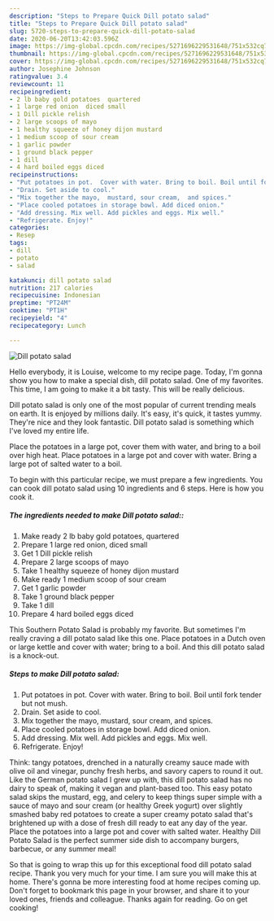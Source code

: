 ```yaml
---
description: "Steps to Prepare Quick Dill potato salad"
title: "Steps to Prepare Quick Dill potato salad"
slug: 5720-steps-to-prepare-quick-dill-potato-salad
date: 2020-06-20T13:42:03.596Z
image: https://img-global.cpcdn.com/recipes/5271696229531648/751x532cq70/dill-potato-salad-recipe-main-photo.jpg
thumbnail: https://img-global.cpcdn.com/recipes/5271696229531648/751x532cq70/dill-potato-salad-recipe-main-photo.jpg
cover: https://img-global.cpcdn.com/recipes/5271696229531648/751x532cq70/dill-potato-salad-recipe-main-photo.jpg
author: Josephine Johnson
ratingvalue: 3.4
reviewcount: 11
recipeingredient:
- 2 lb baby gold potatoes  quartered
- 1 large red onion  diced small
- 1 Dill pickle relish
- 2 large scoops of mayo
- 1 healthy squeeze of honey dijon mustard
- 1 medium scoop of sour cream
- 1 garlic powder
- 1 ground black pepper
- 1 dill
- 4 hard boiled eggs diced
recipeinstructions:
- "Put potatoes in pot.  Cover with water. Bring to boil. Boil until fork tender but not mush."
- "Drain. Set aside to cool."
- "Mix together the mayo,  mustard, sour cream,  and spices."
- "Place cooled potatoes in storage bowl. Add diced onion."
- "Add dressing. Mix well. Add pickles and eggs. Mix well."
- "Refrigerate. Enjoy!"
categories:
- Resep
tags:
- dill
- potato
- salad

katakunci: dill potato salad
nutrition: 217 calories
recipecuisine: Indonesian
preptime: "PT24M"
cooktime: "PT1H"
recipeyield: "4"
recipecategory: Lunch

---
```



![Dill potato salad](https://img-global.cpcdn.com/recipes/5271696229531648/751x532cq70/dill-potato-salad-recipe-main-photo.jpg)

Hello everybody, it is Louise, welcome to my recipe page. Today, I'm gonna show you how to make a special dish, dill potato salad. One of my favorites. This time, I am going to make it a bit tasty. This will be really delicious.

Dill potato salad is only one of the most popular of current trending meals on earth. It is enjoyed by millions daily. It's easy, it's quick, it tastes yummy. They're nice and they look fantastic. Dill potato salad is something which I've loved my entire life.

Place the potatoes in a large pot, cover them with water, and bring to a boil over high heat. Place potatoes in a large pot and cover with water. Bring a large pot of salted water to a boil.


To begin with this particular recipe, we must prepare a few ingredients. You can cook dill potato salad using 10 ingredients and 6 steps. Here is how you cook it.

##### The ingredients needed to make Dill potato salad::

1. Make ready 2 lb baby gold potatoes,  quartered
1. Prepare 1 large red onion,  diced small
1. Get 1 Dill pickle relish
1. Prepare 2 large scoops of mayo
1. Take 1 healthy squeeze of honey dijon mustard
1. Make ready 1 medium scoop of sour cream
1. Get 1 garlic powder
1. Take 1 ground black pepper
1. Take 1 dill
1. Prepare 4 hard boiled eggs diced


This Southern Potato Salad is probably my favorite. But sometimes I&#39;m really craving a dill potato salad like this one. Place potatoes in a Dutch oven or large kettle and cover with water; bring to a boil. And this dill potato salad is a knock-out. 

##### Steps to make Dill potato salad:

1. Put potatoes in pot.  Cover with water. Bring to boil. Boil until fork tender but not mush.
1. Drain. Set aside to cool.
1. Mix together the mayo,  mustard, sour cream,  and spices.
1. Place cooled potatoes in storage bowl. Add diced onion.
1. Add dressing. Mix well. Add pickles and eggs. Mix well.
1. Refrigerate. Enjoy!


Think: tangy potatoes, drenched in a naturally creamy sauce made with olive oil and vinegar, punchy fresh herbs, and savory capers to round it out. Like the German potato salad I grew up with, this dill potato salad has no dairy to speak of, making it vegan and plant-based too. This easy potato salad skips the mustard, egg, and celery to keep things super simple with a sauce of mayo and sour cream (or healthy Greek yogurt) over slightly smashed baby red potatoes to create a super creamy potato salad that&#39;s brightened up with a dose of fresh dill ready to eat any day of the year. Place the potatoes into a large pot and cover with salted water. Healthy Dill Potato Salad is the perfect summer side dish to accompany burgers, barbecue, or any summer meal! 

So that is going to wrap this up for this exceptional food dill potato salad recipe. Thank you very much for your time. I am sure you will make this at home. There's gonna be more interesting food at home recipes coming up. Don't forget to bookmark this page in your browser, and share it to your loved ones, friends and colleague. Thanks again for reading. Go on get cooking!
